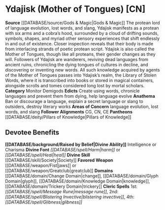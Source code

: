 ﻿---
ability:
- Intelligence
- Charisma
ability_boost:
- Intelligence
- Charisma
alignment: CN
deity:
- '[[DATABASE/deity/Ydajisk|Ydajisk]]'
- '[[DATABASE/deity/Pillars of Knowledge|Pillarsof Knowledge]]'
deity_category: Monitor Demigods
divine_font: Harm or Heal
domain:
- '[[DATABASE/domain/Change Domain|Change]]'
- '[[DATABASE/domain/Glyph Domain|Glyph]]'
- '[[DATABASE/domain/Knowledge Domain|Knowledge]]'
- '[[DATABASE/domain/Trickery Domain|Trickery]]'
favored_weapon: '[[DATABASE/weapon/Fist|jaws]] or [[DATABASE/weapon/Greatclub|Greatclub]]'
follower_alignment:
- CG
- CN
- CE
id: '148'
name: Ydajisk
rarity: Common
rus_type_level: null
skill:
- '[[DATABASE/skill/Society|Society]]'
source: '[[DATABASE/source/Gods & Magic|Gods & Magic]]'
trait: null
type: Deity

---
# Ydajisk (Mother of Tongues) [CN]

**Source** [[DATABASE/source/Gods & Magic|Gods & Magic]] 
The protean lord of language evolution, lost words, and slang, Ydajisk manifests as a protean with six arms and a cobra’s hood, surrounded by a cloud of drifting sounds, symbols, shapes, and myriad other sensory experiences that shift endlessly in and out of existence. Closer inspection reveals that their body is made from interlacing strands of poetic protean script. Ydajisk is also called the Mother of Tongues, though like all proteans, their gender changes as they will. Followers of Ydajisk are wanderers, reviving dead languages from ancient ruins, chronicling the dying tongues of cultures in decline, and discovering or inventing new words. All such knowledge acquired by agents of the Mother of Tongues passes into Ydajisk’s realm, the Library of Stolen Words, where it is transcribed into books or stored in magical containers, alongside scrolls and tomes considered long lost by mortal scholars.
**Category** Monitor Demigods
**Edicts** Create using words, chronicle languages and prevent them from dying, help language evolve
**Anathema** Ban or discourage a language, explain a secret language or slang to outsiders, destroy literary works
**Areas of Concern** language evolution, lost words, and slang
**Follower Alignments** CG, CN, CE
**Pantheons** [[DATABASE/deity/Pillars of Knowledge|Pillars of Knowledge]]

## Devotee Benefits

**[[DATABASE/background/Raised by Belief|Divine Ability]]** Intelligence or Charisma
**Divine Font** _[[DATABASE/spell/Harm|harm]]_ or _[[DATABASE/spell/Heal|heal]]_
**Divine Skill** [[DATABASE/skill/Society|Society]]
**Favored Weapon** [[DATABASE/weapon/Fist|jaws]] or [[DATABASE/weapon/Greatclub|greatclub]]
**Domains** [[DATABASE/domain/Change Domain|change]], [[DATABASE/domain/Glyph Domain|glyph]], [[DATABASE/domain/Knowledge Domain|knowledge]], [[DATABASE/domain/Trickery Domain|trickery]]
**Cleric Spells** 1st: _[[DATABASE/spell/Message Rune|message rune]]_, 2nd: _[[DATABASE/spell/Blistering Invective|blistering invective]]_, 4th: _[[DATABASE/spell/Glibness|glibness]]_